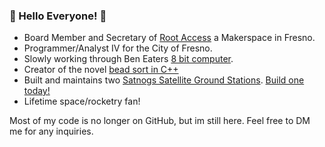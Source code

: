 ### :milky_way: Hello Everyone! :milky_way:

* Board Member and Secretary of [Root Access](https://rootaccess.org/) a Makerspace in Fresno.
* Programmer/Analyst IV for the City of Fresno. 
* Slowly working through Ben Eaters [8 bit computer](https://eater.net/8bit/).
* Creator of the novel [bead sort in C++](https://rosettacode.org/wiki/Sorting_algorithms/Bead_sort#C++)
* Built and maintains two [Satnogs Satellite Ground Stations](https://network.satnogs.org/stations/1370/). [Build one today!](https://github.com/RootAccessHackerspace/meta/wiki/Satellite-Tracker)
* Lifetime space/rocketry fan!

Most of my code is no longer on GitHub, but im still here. Feel free to DM me for any inquiries. 
